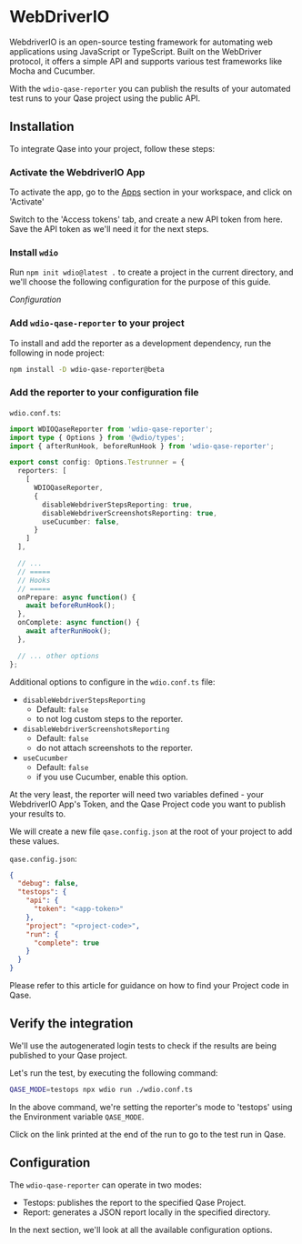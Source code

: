 # WebDriverIO

WebdriverIO is an open-source testing framework for automating web applications using JavaScript or TypeScript. Built on the WebDriver protocol, it offers a simple API and supports various test frameworks like Mocha and Cucumber.

With the `wdio-qase-reporter` you can publish the results of your automated test runs to your Qase project using the public API.

## Installation
To integrate Qase into your project, follow these steps:

### Activate the WebdriverIO App
To activate the app, go to the [Apps](https://app.qase.io/apps?app=wdio-reporter) section in your workspace, and click on 'Activate'

Switch to the 'Access tokens' tab, and create a new API token from here. Save the API token as we'll need it for the next steps.

### Install `wdio`
Run `npm init wdio@latest .` to create a project in the current directory, and we'll choose the following configuration for the purpose of this guide.

*Configuration*

### Add `wdio-qase-reporter` to your project
To install and add the reporter as a development dependency, run the following in node project:

```bash
npm install -D wdio-qase-reporter@beta
```

### Add the reporter to your configuration file
`wdio.conf.ts`:

```typescript
import WDIOQaseReporter from 'wdio-qase-reporter';
import type { Options } from '@wdio/types';
import { afterRunHook, beforeRunHook } from 'wdio-qase-reporter';

export const config: Options.Testrunner = {
  reporters: [
    [
      WDIOQaseReporter, 
      {
        disableWebdriverStepsReporting: true,
        disableWebdriverScreenshotsReporting: true,
        useCucumber: false,
      }
    ]
  ],

  // ...
  // =====
  // Hooks
  // =====
  onPrepare: async function() {
    await beforeRunHook();
  },
  onComplete: async function() {
    await afterRunHook();
  },

  // ... other options
};
```

Additional options to configure in the `wdio.conf.ts` file:

- `disableWebdriverStepsReporting`
  - Default: `false`
  - to not log custom steps to the reporter.
- `disableWebdriverScreenshotsReporting`
  - Default: `false`
  - do not attach screenshots to the reporter.
- `useCucumber`
  - Default: `false`
  - if you use Cucumber, enable this option.

At the very least, the reporter will need two variables defined - your WebdriverIO App's Token, and the Qase Project code you want to publish your results to.

We will create a new file `qase.config.json` at the root of your project to add these values.

`qase.config.json`:

```json
{
  "debug": false,
  "testops": {
    "api": {
      "token": "<app-token>"
    },
    "project": "<project-code>",
    "run": {
      "complete": true
    }
  }
} 
```

Please refer to this article for guidance on how to find your Project code in Qase.

## Verify the integration
We'll use the autogenerated login tests to check if the results are being published to your Qase project.

Let's run the test, by executing the following command:

```bash
QASE_MODE=testops npx wdio run ./wdio.conf.ts
```

In the above command, we're setting the reporter's mode to 'testops' using the Environment variable `QASE_MODE`. 

Click on the link printed at the end of the run to go to the test run in Qase.

## Configuration
The `wdio-qase-reporter` can operate in two modes:
* Testops: publishes the report to the specified Qase Project.
* Report: generates a JSON report locally in the specified directory.

In the next section, we'll look at all the available configuration options.
